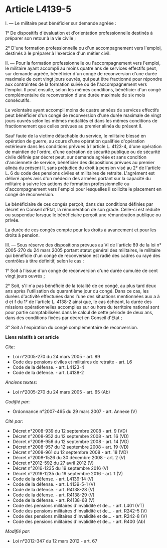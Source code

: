 # Article L4139-5

I. ― Le militaire peut bénéficier sur demande agréée : 

1° De dispositifs d'évaluation et d'orientation professionnelle destinés à préparer son retour à la vie civile ; 

2° D'une formation professionnelle ou d'un accompagnement vers l'emploi, destinés à le préparer à l'exercice d'un métier
civil. 

II. ― Pour la formation professionnelle ou l'accompagnement vers l'emploi, le militaire ayant accompli au moins quatre ans de
services effectifs peut, sur demande agréée, bénéficier d'un congé de reconversion d'une durée maximale de cent vingt jours
ouvrés, qui peut être fractionné pour répondre aux contraintes de la formation suivie ou de l'accompagnement vers l'emploi.
Il peut ensuite, selon les mêmes conditions, bénéficier d'un congé complémentaire de reconversion d'une durée maximale de six
mois consécutifs. 

Le volontaire ayant accompli moins de quatre années de services effectifs peut bénéficier d'un congé de reconversion d'une
durée maximale de vingt jours ouvrés selon les mêmes modalités et dans les mêmes conditions de fractionnement que celles
prévues au premier alinéa du présent II. 

Sauf faute de la victime détachable du service, le militaire blessé en opération de guerre, au cours d'une opération
qualifiée d'opération extérieure dans les conditions prévues à l'article L. 4123-4, d'une opération de maintien de l'ordre,
d'une opération de sécurité publique ou de sécurité civile définie par décret peut, sur demande agréée et sans condition
d'ancienneté de service, bénéficier des dispositions prévues au premier alinéa du présent II, sans préjudice du droit à
pension visé au 2° de l'article L. 6 du code des pensions civiles et militaires de retraite. L'agrément est délivré après
avis d'un médecin des armées portant sur la capacité du militaire à suivre les actions de formation professionnelle ou
d'accompagnement vers l'emploi pour lesquelles il sollicite le placement en congé de reconversion. 

Le bénéficiaire de ces congés perçoit, dans des conditions définies par décret en Conseil d'Etat, la rémunération de son
grade. Celle-ci est réduite ou suspendue lorsque le bénéficiaire perçoit une rémunération publique ou privée. 

La durée de ces congés compte pour les droits à avancement et pour les droits à pension. 

III. ― Sous réserve des dispositions prévues au VI de l'article 89 de la loi n° 2005-270 du 24 mars 2005 portant statut
général des militaires, le militaire qui bénéficie d'un congé de reconversion est radié des cadres ou rayé des contrôles à
titre définitif, selon le cas : 

1° Soit à l'issue d'un congé de reconversion d'une durée cumulée de cent vingt jours ouvrés ; 

2° Soit, s'il n'a pas bénéficié de la totalité de ce congé, au plus tard deux ans après l'utilisation du quarantième jour du
congé. Dans ce cas, les durées d'activité effectuées dans l'une des situations mentionnées aux a à d et f du 1° de l'article
L. 4138-2 ainsi que, le cas échéant, la durée des missions opérationnelles accomplies sur ou hors du territoire national sont
pour partie comptabilisées dans le calcul de cette période de deux ans, dans des conditions fixées par décret en Conseil
d'Etat ; 

3° Soit à l'expiration du congé complémentaire de reconversion.

**Liens relatifs à cet article**

_Cite_:

  - Loi n°2005-270 du 24 mars 2005 - art. 89
  - Code des pensions civiles et militaires de retraite - art. L6
  - Code de la défense. - art. L4123-4
  - Code de la défense. - art. L4138-2

_Anciens textes_:

  - Loi n°2005-270 du 24 mars 2005 - art. 65 (Ab)

_Codifié par_:

  - Ordonnance n°2007-465 du 29 mars 2007 - art. Annexe (V)

_Cité par_:

  - Décret n°2008-939 du 12 septembre 2008 - art. 9 (VD)
  - Décret n°2008-952 du 12 septembre 2008 - art. 16 (VD)
  - Décret n°2008-956 du 12 septembre 2008 - art. 14 (VD)
  - Décret n°2008-957 du 12 septembre 2008 - art. 19 (VD)
  - Décret n°2008-961 du 12 septembre 2008 - art. 18 (VD)
  - Décret n°2008-1526 du 30 décembre 2008 - art. 2 (V)
  - Décret n°2012-592 du 27 avril 2012 (V)
  - Décret n°2016-1235 du 19 septembre 2016 (V)
  - Décret n°2016-1235 du 19 septembre 2016 - art. 1 (V)
  - Code de la défense. - art. L4139-14 (V)
  - Code de la défense. - art. L4139-5-1 (V)
  - Code de la défense. - art. R4138-28 (V)
  - Code de la défense. - art. R4138-29 (V)
  - Code de la défense. - art. R4138-68 (V)
  - Code des pensions militaires d'invalidité et de... - art. L401 (VT)
  - Code des pensions militaires d'invalidité et de... - art. R242-5 (V)
  - Code des pensions militaires d'invalidité et de... - art. R242-8 (V)
  - Code des pensions militaires d'invalidité et de... - art. R400 (Ab)

_Modifié par_:

  - Loi n°2012-347 du 12 mars 2012 - art. 67
